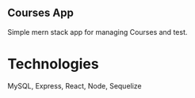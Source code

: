 ## Courses App

Simple mern stack app for managing Courses and test.

# Technologies

MySQL, Express, React, Node, Sequelize
